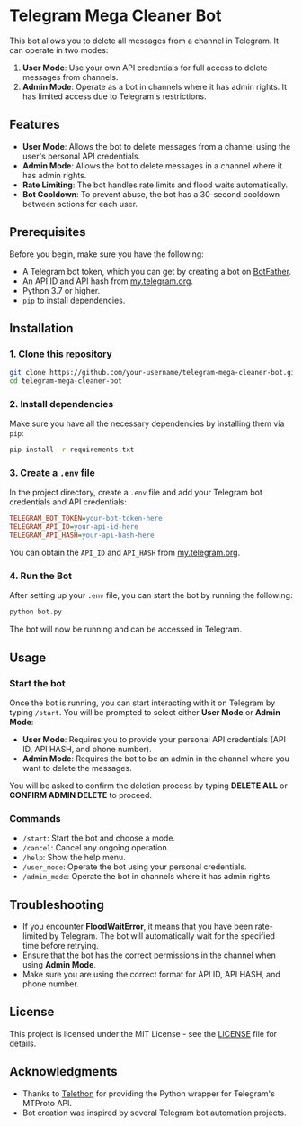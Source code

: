 
# Telegram Mega Cleaner Bot

This bot allows you to delete all messages from a channel in Telegram. It can operate in two modes:

1. **User Mode**: Use your own API credentials for full access to delete messages from channels.
2. **Admin Mode**: Operate as a bot in channels where it has admin rights. It has limited access due to Telegram's restrictions.

## Features

- **User Mode**: Allows the bot to delete messages from a channel using the user's personal API credentials.
- **Admin Mode**: Allows the bot to delete messages in a channel where it has admin rights.
- **Rate Limiting**: The bot handles rate limits and flood waits automatically.
- **Bot Cooldown**: To prevent abuse, the bot has a 30-second cooldown between actions for each user.

## Prerequisites

Before you begin, make sure you have the following:

- A Telegram bot token, which you can get by creating a bot on [BotFather](https://core.telegram.org/bots#botfather).
- An API ID and API hash from [my.telegram.org](https://my.telegram.org/auth).
- Python 3.7 or higher.
- `pip` to install dependencies.

## Installation

### 1. Clone this repository

```bash
git clone https://github.com/your-username/telegram-mega-cleaner-bot.git
cd telegram-mega-cleaner-bot
```

### 2. Install dependencies

Make sure you have all the necessary dependencies by installing them via `pip`:

```bash
pip install -r requirements.txt
```

### 3. Create a `.env` file

In the project directory, create a `.env` file and add your Telegram bot credentials and API credentials:

```ini
TELEGRAM_BOT_TOKEN=your-bot-token-here
TELEGRAM_API_ID=your-api-id-here
TELEGRAM_API_HASH=your-api-hash-here
```

You can obtain the `API_ID` and `API_HASH` from [my.telegram.org](https://my.telegram.org/auth).

### 4. Run the Bot

After setting up your `.env` file, you can start the bot by running the following:

```bash
python bot.py
```

The bot will now be running and can be accessed in Telegram.

## Usage

### Start the bot

Once the bot is running, you can start interacting with it on Telegram by typing `/start`. You will be prompted to select either **User Mode** or **Admin Mode**:

- **User Mode**: Requires you to provide your personal API credentials (API ID, API HASH, and phone number).
- **Admin Mode**: Requires the bot to be an admin in the channel where you want to delete the messages.

You will be asked to confirm the deletion process by typing **DELETE ALL** or **CONFIRM ADMIN DELETE** to proceed.

### Commands

- `/start`: Start the bot and choose a mode.
- `/cancel`: Cancel any ongoing operation.
- `/help`: Show the help menu.
- `/user_mode`: Operate the bot using your personal credentials.
- `/admin_mode`: Operate the bot in channels where it has admin rights.

## Troubleshooting

- If you encounter **FloodWaitError**, it means that you have been rate-limited by Telegram. The bot will automatically wait for the specified time before retrying.
- Ensure that the bot has the correct permissions in the channel when using **Admin Mode**.
- Make sure you are using the correct format for API ID, API HASH, and phone number.

## License

This project is licensed under the MIT License - see the [LICENSE](LICENSE) file for details.

## Acknowledgments

- Thanks to [Telethon](https://github.com/LonamiWebs/Telethon) for providing the Python wrapper for Telegram's MTProto API.
- Bot creation was inspired by several Telegram bot automation projects.
